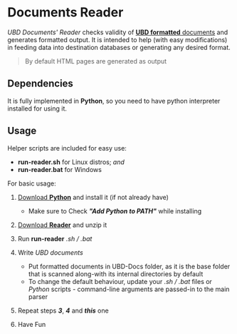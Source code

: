 # Documents Reader

*UBD Documents' Reader* checks validity of [**UBD formatted** documents](https://github.com/ubrant/documents-format) and generates formatted output. It is intended to help (with easy modifications) in feeding data into destination databases or generating any desired format.

> By default HTML pages are generated as output

## Dependencies

It is fully implemented in **Python**, so you need to have python interpreter installed for using it.

## Usage

Helper scripts are included for easy use:

  * **run-reader.sh** for Linux distros; *and*
  * **run-reader.bat** for Windows

For basic usage:

1. [Download **Python**](https://www.python.org/downloads/) and install it (if not already have)
    - Make sure to Check ***"Add Python to PATH"*** while installing

2. [Download **Reader**](https://github.com/ubrant/documents-reader/archive/refs/heads/main.zip) and unzip it
3. Run **run-reader** *.sh / .bat*
4. Write *UBD documents*
    - Put formatted documents in UBD-Docs folder, as it is the base folder that is scanned along-with its internal directories by default
    - To change the default behaviour, update your *.sh / .bat* files or *Python* scripts - command-line arguments are passed-in to the main parser
5. Repeat steps ***3***, ***4*** and ***this*** one
6. Have Fun
